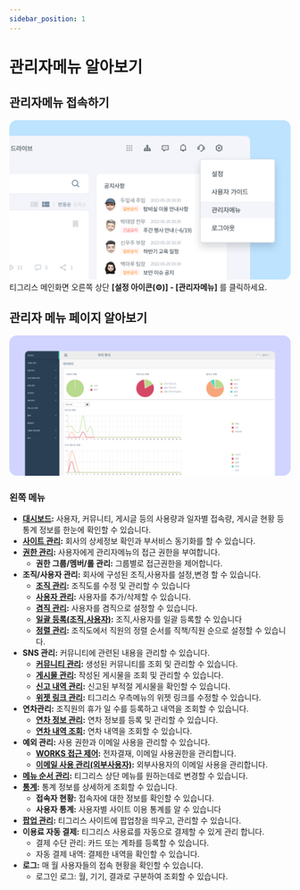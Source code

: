 ```yaml
---
sidebar_position: 1
---
```


# 관리자메뉴 알아보기

## 관리자메뉴 접속하기

![관리자 메뉴 접속](./img/01.png)
티그리스 메인화면 오른쪽 상단 **[설정 아이콘(⚙️)] - [관리자메뉴]** 를 클릭하세요.

## 관리자 메뉴 페이지 알아보기

![관리자 메뉴](./img/02.png)

### 왼쪽 메뉴

- **[대시보드](../dashboard/dashboard.md):** 사용자, 커뮤니티, 게시글 등의 사용량과 일자별 접속량, 게시글 현황 등 통계 정보를 한눈에 확인할 수 있습니다.
- **[사이트 관리](../site/configuration.md):** 회사의 상세정보 확인과 부서비스 동기화를 할 수 있습니다.
- **[권한 관리](../auth/role.md):** 사용자에게 관리자메뉴의 접근 권한을 부여합니다.
    - **권한 그룹/멤버/롤 관리:** 그룹별로 접근권한을 제어합니다.
- **조직/사용자 관리:** 회사에 구성된 조직,사용자를 설정,변경 할 수 있습니다.
    - **[조직 관리](../organization/overfiew.md):** 조직도를 수정 및 관리할 수 있습니다
    - **[사용자 관리](../organization/set-members.md):** 사용자를 추가/삭제할 수 있습니다.
    - **[겸직 관리](../organization/concurrent-position.md):** 사용자를 겸직으로 설정할  수 있습니다.
    - **[일괄 등록(조직,사용자)](../organization/bulk-add-member.md):** 조직,사용자를 일괄 등록할 수 있습니다
    - **[정렬 관리](../organization/sort-position.md):** 조직도에서 직원의 정렬 순서를 직책/직원 순으로 설정할 수 있습니다.
- **SNS 관리:** 커뮤니티에 관련된 내용을 관리할 수 있습니다.
    - **[커뮤니티 관리](../sns/community.md):** 생성된 커뮤니티를 조회 및 관리할 수 있습니다.
    - **[게시물 관리](../sns/posts.md):** 작성된 게시물을 조회 및 관리할 수 있습니다.
    - **[신고 내역 관리](../sns/accusation.md):** 신고된 부적절 게시물을 확인할 수 있습니다.
    - **[위젯 링크 관리](../sns/widget.md):** 티그리스 우측메뉴의 위젯 링크를 수정할 수 있습니다.
- **연차관리:** 조직원의 휴가 일 수를 등록하고 내역을 조회할 수 있습니다.
    - **[연차 정보 관리](../annual-leave/management.md):** 연차 정보를 등록 및 관리할 수 있습니다.
    - **[연차 내역 조회](../annual-leave/history.md):**  연차 내역을 조회할 수 있습니다.
- **예외 관리:** 사용 권한과 이메일 사용을 관리할 수 있습니다.
    - **[WORKS 접근 제어](../exception/access-control.md):** 전자결재, 이메일 사용권한을 관리합니다.
    - **[이메일 사용 관리(외부사용자)](../exception/external-user.md):** 외부사용자의 이메일 사용을 관리합니다.
- **[메뉴 순서 관리](../menu/change-order.md):** 티그리스 상단 메뉴를 원하는데로 변경할 수 있습니다.
- **[통계](../statistics/history.md):** 통계 정보를 상세하게 조회할 수 있습니다.
    - **접속자 현황:** 접속자에 대한 정보를 확인할 수 있습니다.
    - **사용자 통계:** 사용자별 사이트 이용 통계를 알 수 있습니다
- **[팝업 관리](../popup/add.md):** 티그리스 사이트에 팝업창을 띄우고, 관리할 수 있습니다.
- **이용료 자동 결제:** 티그리스 사용료를 자동으로 결제할 수 있게 관리 합니다.
    - 결제 수단 관리:  카드 또는 계좌를 등록할 수 있습니다.
    - 자동 결제 내역: 결제한 내역을 확인할 수 있습니다.
- **로그:** 매 월 사용자들의 접속 현황을 확인할 수 있습니다.
    - 로그인 로그: 월, 기기, 결과로 구분하여 조회할 수 있습니다.